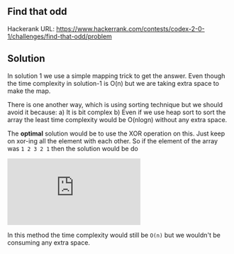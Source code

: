 ## Find that odd

Hackerank URL: https://www.hackerrank.com/contests/codex-2-0-1/challenges/find-that-odd/problem

## Solution

In solution 1 we use a simple mapping trick to get the answer. Even though the time complexity in solution-1 is O(n) but we are taking extra space to make the map.

There is one another way, which is using sorting technique but we should avoid it because:
a) It is bit complex
b) Even if we use heap sort to sort the array the least time complexity would be O(nlogn) without any extra space.

The __optimal__ solution would be to use the XOR operation on this. Just keep on xor-ing all the element with each other. So if the element of the array was `1 2 3 2 1` then the solution would be do 

![](http://www.sciweavers.org/tex2img.php?eq=1%20%5Cbigoplus%202%20%5Cbigoplus%203%20%5Cbigoplus%202%20%5Cbigoplus%201&bc=White&fc=Black&im=jpg&fs=12&ff=arev&edit=0)

In this method the time complexity would still be `O(n)` but we wouldn't be consuming any extra space.
